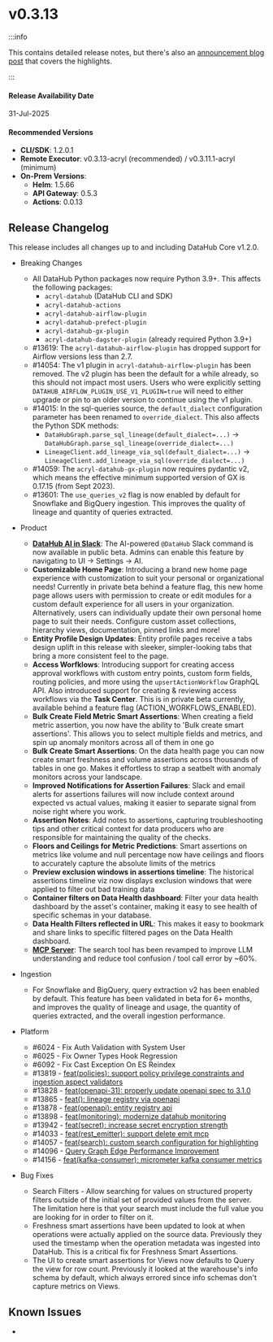 # v0.3.13

:::info

This contains detailed release notes, but there's also an [announcement blog post](https://datahub.com/blog/datahub-cloud-v0-3-13/) that covers the highlights.

:::

#### Release Availability Date

31-Jul-2025

#### Recommended Versions

- **CLI/SDK**: 1.2.0.1
- **Remote Executor**: v0.3.13-acryl (recommended) / v0.3.11.1-acryl (minimum)
- **On-Prem Versions**:
  - **Helm**: 1.5.66
  - **API Gateway**: 0.5.3
  - **Actions**: 0.0.13

## Release Changelog

This release includes all changes up to and including DataHub Core v1.2.0.

- Breaking Changes

  - All DataHub Python packages now require Python 3.9+. This affects the following packages:
    - `acryl-datahub` (DataHub CLI and SDK)
    - `acryl-datahub-actions`
    - `acryl-datahub-airflow-plugin`
    - `acryl-datahub-prefect-plugin`
    - `acryl-datahub-gx-plugin`
    - `acryl-datahub-dagster-plugin` (already required Python 3.9+)
  - #13619: The `acryl-datahub-airflow-plugin` has dropped support for Airflow versions less than 2.7.
  - #14054: The v1 plugin in `acryl-datahub-airflow-plugin` has been removed. The v2 plugin has been the default for a while already, so this should not impact most users. Users who were explicitly setting `DATAHUB_AIRFLOW_PLUGIN_USE_V1_PLUGIN=true` will need to either upgrade or pin to an older version to continue using the v1 plugin.
  - #14015: In the sql-queries source, the `default_dialect` configuration parameter has been renamed to `override_dialect`. This also affects the Python SDK methods:
    - `DataHubGraph.parse_sql_lineage(default_dialect=...)` → `DataHubGraph.parse_sql_lineage(override_dialect=...)`
    - `LineageClient.add_lineage_via_sql(default_dialect=...)` → `LineageClient.add_lineage_via_sql(override_dialect=...)`
  - #14059: The `acryl-datahub-gx-plugin` now requires pydantic v2, which means the effective minimum supported version of GX is 0.17.15 (from Sept 2023).
  - #13601: The `use_queries_v2` flag is now enabled by default for Snowflake and BigQuery ingestion. This improves the quality of lineage and quantity of queries extracted.

- Product

  - [**DataHub AI in Slack**](../slack/saas-slack-app.md#datahub-ai-in-slack): The AI-powered `@DataHub` Slack command is now available in public beta. Admins can enable this feature by navigating to UI → Settings → AI.
  - **Customizable Home Page**: Introducing a brand new home page experience with customization to suit your personal or organizational needs! Currently in private beta behind a feature flag, this new home page allows users with permission to create or edit modules for a custom default experience for all users in your organization. Alternatively, users can individually update their own personal home page to suit their needs. Configure custom asset collections, hierarchy views, documentation, pinned links and more!
  - **Entity Profile Design Updates**: Entity profile pages receive a tabs design uplift in this release with sleeker, simpler-looking tabs that bring a more consistent feel to the page.
  - **Access Worfklows**: Introducing support for creating access approval workflows with custom entry points, custom form fields, routing policies, and more using the `upsertActionWorkflow` GraphQL API. Also introduced support for creating & reviewing access workflows via the **Task Center**. This is in private beta currently, available behind a feature flag (ACTION_WORKFLOWS_ENABLED).
  - **Bulk Create Field Metric Smart Assertions**: When creating a field metric assertion, you now have the ability to 'Bulk create smart assertions'. This allows you to select multiple fields and metrics, and spin up anomaly monitors across all of them in one go
  - **Bulk Create Smart Assertions**: On the data health page you can now create smart freshness and volume assertions across thousands of tables in one go. Makes it effortless to strap a seatbelt with anomaly monitors across your landscape.
  - **Improved Notifications for Assertion Failures**: Slack and email alerts for assertions failures will now include context around expected vs actual values, making it easier to separate signal from noise right where you work.
  - **Assertion Notes**: Add notes to assertions, capturing troubleshooting tips and other critical context for data producers who are responsible for maintaining the quality of the checks.
  - **Floors and Ceilings for Metric Predictions**: Smart assertions on metrics like volume and null percentage now have ceilings and floors to accurately capture the absolute limits of the metrics
  - **Preview exclusion windows in assertions timeline**: The historical assertions timeline viz now displays exclusion windows that were applied to filter out bad training data
  - **Container filters on Data Health dashboard**: Filter your data health dashboard by the asset's container, making it easy to see health of specific schemas in your database.
  - **Data Health Filters reflected in URL**: This makes it easy to bookmark and share links to specific filtered pages on the Data Health dashboard.
  - [**MCP Server**](../../features/feature-guides/mcp.md): The search tool has been revamped to improve LLM understanding and reduce tool confusion / tool call error by ~60%.

- Ingestion

  - For Snowflake and BigQuery, query extraction v2 has been enabled by default. This feature has been validated in beta for 6+ months, and improves the quality of lineage and usage, the quantity of queries extracted, and the overall ingestion performance.

- Platform

  - #6024 - Fix Auth Validation with System User
  - #6025 - Fix Owner Types Hook Regression
  - #6092 - Fix Cast Exception On ES Reindex
  - #13819 - [feat(policies): support policy privilege constraints and ingestion aspect validators](https://github.com/datahub-project/datahub/pull/13819)
  - #13828 - [feat(openapi-31): properly update openapi spec to 3.1.0](https://github.com/datahub-project/datahub/pull/13828)
  - #13865 - [feat(): lineage registry via openapi](https://github.com/datahub-project/datahub/pull/13865)
  - #13878 - [feat(openapi): entity registry api](https://github.com/datahub-project/datahub/pull/13878)
  - #13898 - [feat(monitoring): modernize datahub monitoring](https://github.com/datahub-project/datahub/pull/13898)
  - #13942 - [feat(secret): increase secret encryption strength](https://github.com/datahub-project/datahub/pull/13942)
  - #14033 - [feat(rest_emitter): support delete emit mcp](https://github.com/datahub-project/datahub/pull/14033)
  - #14057 - [feat(search): custom search configuration for highlighting](https://github.com/datahub-project/datahub/pull/14057)
  - #14096 - [Query Graph Edge Performance Improvement](https://github.com/datahub-project/datahub/pull/14095)
  - #14156 - [feat(kafka-consumer): micrometer kafka consumer metrics](https://github.com/datahub-project/datahub/pull/14156)

- Bug Fixes
  - Search Filters - Allow searching for values on structured property filters outside of the initial set of provided values from the server. The limitation here is that your search must include the full value you are looking for in order to filter on it.
  - Freshness smart assertions have been updated to look at when operations were actually applied on the source data. Previously they used the timestamp when the operation metadata was ingested into DataHub. This is a critical fix for Freshness Smart Assertions.
  - The UI to create smart assertions for Views now defaults to Query the view for row count. Previously it looked at the warehouse's info schema by default, which always errored since info schemas don't capture metrics on Views.

## Known Issues

-
